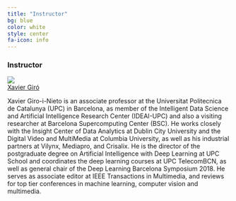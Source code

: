 ```yaml
---
title: "Instructor"
bg: blue
color: white
style: center
fa-icon: info
---
```


### Instructor 
<div class="author">
    <a href="https://imatge.upc.edu/web/people/xavier-giro" target="_blank">
      <div class="authorphoto"><img src="img/instructors/XavierGiro-160x160.jpg"></div>
      <div>Xavier Giró</div>
    </a>
</div>


Xavier Giro-i-Nieto is an associate professor at the Universitat Politecnica de Catalunya (UPC) in Barcelona, as member of the Intelligent Data Science and Artificial Intelligence Research Center (IDEAI-UPC) and also a visiting researcher at Barcelona Supercomputing Center (BSC). He works closely with the Insight Center of Data Analytics at Dublin City University and the Digital Video and MultiMedia at Columbia University, as well as his industrial partners at Vilynx, Mediapro, and Crisalix. He is the director of the postgraduate degree on Artificial Intelligence with Deep Learning at UPC School and coordinates the deep learning courses at UPC TelecomBCN, as well as general chair of the Deep Learning Barcelona Symposium 2018. He serves as associate editor at IEEE Transactions in Multimedia, and reviews for top tier conferences in machine learning, computer vision and multimedia.


